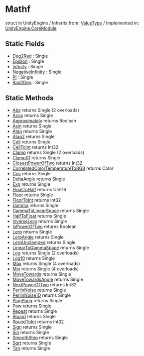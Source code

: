 # Mathf
struct in UnityEngine
 / Inherits from: <a href="https://docs.unity3d.com/6000.2/Documentation/ScriptReference/ValueType.html">ValueType</a> / Implemented in: <a href="https://docs.unity3d.com/6000.2/Documentation/ScriptReference/UnityEngine.CoreModule.html">UnityEngine.CoreModule</a>

## Static Fields
- <a href="https://docs.unity3d.com/6000.2/Documentation/ScriptReference/Mathf-Deg2Rad.html">Deg2Rad</a> : Single
- <a href="https://docs.unity3d.com/6000.2/Documentation/ScriptReference/Mathf-Epsilon.html">Epsilon</a> : Single
- <a href="https://docs.unity3d.com/6000.2/Documentation/ScriptReference/Mathf-Infinity.html">Infinity</a> : Single
- <a href="https://docs.unity3d.com/6000.2/Documentation/ScriptReference/Mathf-NegativeInfinity.html">NegativeInfinity</a> : Single
- <a href="https://docs.unity3d.com/6000.2/Documentation/ScriptReference/Mathf-PI.html">PI</a> : Single
- <a href="https://docs.unity3d.com/6000.2/Documentation/ScriptReference/Mathf-Rad2Deg.html">Rad2Deg</a> : Single

## Static Methods
- <a href="https://docs.unity3d.com/6000.2/Documentation/ScriptReference/Mathf.Abs.html">Abs</a> returns Single (2 overloads)
- <a href="https://docs.unity3d.com/6000.2/Documentation/ScriptReference/Mathf.Acos.html">Acos</a> returns Single
- <a href="https://docs.unity3d.com/6000.2/Documentation/ScriptReference/Mathf.Approximately.html">Approximately</a> returns Boolean
- <a href="https://docs.unity3d.com/6000.2/Documentation/ScriptReference/Mathf.Asin.html">Asin</a> returns Single
- <a href="https://docs.unity3d.com/6000.2/Documentation/ScriptReference/Mathf.Atan.html">Atan</a> returns Single
- <a href="https://docs.unity3d.com/6000.2/Documentation/ScriptReference/Mathf.Atan2.html">Atan2</a> returns Single
- <a href="https://docs.unity3d.com/6000.2/Documentation/ScriptReference/Mathf.Ceil.html">Ceil</a> returns Single
- <a href="https://docs.unity3d.com/6000.2/Documentation/ScriptReference/Mathf.CeilToInt.html">CeilToInt</a> returns Int32
- <a href="https://docs.unity3d.com/6000.2/Documentation/ScriptReference/Mathf.Clamp.html">Clamp</a> returns Single (2 overloads)
- <a href="https://docs.unity3d.com/6000.2/Documentation/ScriptReference/Mathf.Clamp01.html">Clamp01</a> returns Single
- <a href="https://docs.unity3d.com/6000.2/Documentation/ScriptReference/Mathf.ClosestPowerOfTwo.html">ClosestPowerOfTwo</a> returns Int32
- <a href="https://docs.unity3d.com/6000.2/Documentation/ScriptReference/Mathf.CorrelatedColorTemperatureToRGB.html">CorrelatedColorTemperatureToRGB</a> returns Color
- <a href="https://docs.unity3d.com/6000.2/Documentation/ScriptReference/Mathf.Cos.html">Cos</a> returns Single
- <a href="https://docs.unity3d.com/6000.2/Documentation/ScriptReference/Mathf.DeltaAngle.html">DeltaAngle</a> returns Single
- <a href="https://docs.unity3d.com/6000.2/Documentation/ScriptReference/Mathf.Exp.html">Exp</a> returns Single
- <a href="https://docs.unity3d.com/6000.2/Documentation/ScriptReference/Mathf.FloatToHalf.html">FloatToHalf</a> returns UInt16
- <a href="https://docs.unity3d.com/6000.2/Documentation/ScriptReference/Mathf.Floor.html">Floor</a> returns Single
- <a href="https://docs.unity3d.com/6000.2/Documentation/ScriptReference/Mathf.FloorToInt.html">FloorToInt</a> returns Int32
- <a href="https://docs.unity3d.com/6000.2/Documentation/ScriptReference/Mathf.Gamma.html">Gamma</a> returns Single
- <a href="https://docs.unity3d.com/6000.2/Documentation/ScriptReference/Mathf.GammaToLinearSpace.html">GammaToLinearSpace</a> returns Single
- <a href="https://docs.unity3d.com/6000.2/Documentation/ScriptReference/Mathf.HalfToFloat.html">HalfToFloat</a> returns Single
- <a href="https://docs.unity3d.com/6000.2/Documentation/ScriptReference/Mathf.InverseLerp.html">InverseLerp</a> returns Single
- <a href="https://docs.unity3d.com/6000.2/Documentation/ScriptReference/Mathf.IsPowerOfTwo.html">IsPowerOfTwo</a> returns Boolean
- <a href="https://docs.unity3d.com/6000.2/Documentation/ScriptReference/Mathf.Lerp.html">Lerp</a> returns Single
- <a href="https://docs.unity3d.com/6000.2/Documentation/ScriptReference/Mathf.LerpAngle.html">LerpAngle</a> returns Single
- <a href="https://docs.unity3d.com/6000.2/Documentation/ScriptReference/Mathf.LerpUnclamped.html">LerpUnclamped</a> returns Single
- <a href="https://docs.unity3d.com/6000.2/Documentation/ScriptReference/Mathf.LinearToGammaSpace.html">LinearToGammaSpace</a> returns Single
- <a href="https://docs.unity3d.com/6000.2/Documentation/ScriptReference/Mathf.Log.html">Log</a> returns Single (2 overloads)
- <a href="https://docs.unity3d.com/6000.2/Documentation/ScriptReference/Mathf.Log10.html">Log10</a> returns Single
- <a href="https://docs.unity3d.com/6000.2/Documentation/ScriptReference/Mathf.Max.html">Max</a> returns Single (4 overloads)
- <a href="https://docs.unity3d.com/6000.2/Documentation/ScriptReference/Mathf.Min.html">Min</a> returns Single (4 overloads)
- <a href="https://docs.unity3d.com/6000.2/Documentation/ScriptReference/Mathf.MoveTowards.html">MoveTowards</a> returns Single
- <a href="https://docs.unity3d.com/6000.2/Documentation/ScriptReference/Mathf.MoveTowardsAngle.html">MoveTowardsAngle</a> returns Single
- <a href="https://docs.unity3d.com/6000.2/Documentation/ScriptReference/Mathf.NextPowerOfTwo.html">NextPowerOfTwo</a> returns Int32
- <a href="https://docs.unity3d.com/6000.2/Documentation/ScriptReference/Mathf.PerlinNoise.html">PerlinNoise</a> returns Single
- <a href="https://docs.unity3d.com/6000.2/Documentation/ScriptReference/Mathf.PerlinNoise1D.html">PerlinNoise1D</a> returns Single
- <a href="https://docs.unity3d.com/6000.2/Documentation/ScriptReference/Mathf.PingPong.html">PingPong</a> returns Single
- <a href="https://docs.unity3d.com/6000.2/Documentation/ScriptReference/Mathf.Pow.html">Pow</a> returns Single
- <a href="https://docs.unity3d.com/6000.2/Documentation/ScriptReference/Mathf.Repeat.html">Repeat</a> returns Single
- <a href="https://docs.unity3d.com/6000.2/Documentation/ScriptReference/Mathf.Round.html">Round</a> returns Single
- <a href="https://docs.unity3d.com/6000.2/Documentation/ScriptReference/Mathf.RoundToInt.html">RoundToInt</a> returns Int32
- <a href="https://docs.unity3d.com/6000.2/Documentation/ScriptReference/Mathf.Sign.html">Sign</a> returns Single
- <a href="https://docs.unity3d.com/6000.2/Documentation/ScriptReference/Mathf.Sin.html">Sin</a> returns Single
- <a href="https://docs.unity3d.com/6000.2/Documentation/ScriptReference/Mathf.SmoothStep.html">SmoothStep</a> returns Single
- <a href="https://docs.unity3d.com/6000.2/Documentation/ScriptReference/Mathf.Sqrt.html">Sqrt</a> returns Single
- <a href="https://docs.unity3d.com/6000.2/Documentation/ScriptReference/Mathf.Tan.html">Tan</a> returns Single

